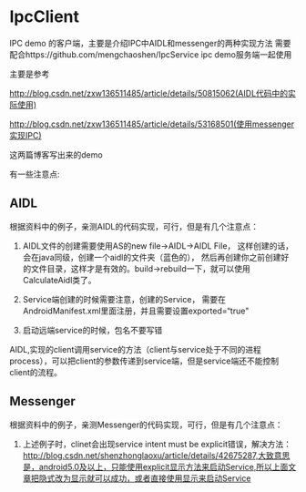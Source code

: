 # IpcClient
IPC demo 的客户端，主要是介绍IPC中AIDL和messenger的两种实现方法
需要配合https://github.com/mengchaoshen/IpcService ipc demo服务端一起使用

主要是参考

 http://blog.csdn.net/zxw136511485/article/details/50815062(AIDL代码中的实际使用)
 
 http://blog.csdn.net/zxw136511485/article/details/53168501(使用messenger实现IPC)
 
这两篇博客写出来的demo

有一些注意点:

## AIDL

根据资料中的例子，亲测AIDL的代码实现，可行，但是有几个注意点：

1. AIDL文件的创建需要使用AS的new file->AIDL->AIDL File，
这样创建的话，会在java同级，创建一个aidl的文件夹（蓝色的），
然后再创建你之前创建好的文件目录，这样才是有效的。build->rebuild一下，就可以使用CalculateAidl类了。

2. Service端创建的时候需要注意，创建的Service，
需要在AndroidManifest.xml里面注册，并且需要设置exported=“true"

3. 启动远端service的时候，包名不要写错

AIDL,实现的client调用service的方法（client与service处于不同的进程process），可以把client的参数传递到service端，但是service端还不能控制client的流程。

## Messenger

根据资料中的例子，亲测Messenger的代码实现，可行，但是有几个注意点：

1. 上述例子时，clinet会出现service intent must be explicit错误，解决方法：http://blog.csdn.net/shenzhonglaoxu/article/details/42675287,大致意思是，android5.0及以上，只能使用explicit显示方法来启动Service,所以上面文章把隐式改为显示就可以成功，或者直接使用显示来启动Service
